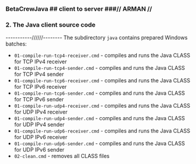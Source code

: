 ### BetaCrewJava ## client to server ###// ARMAN //
### 2. The Java client source code
-----------//////--------
The subdirectory `java` contains prepared Windows batches:
- `01-compile-run-tcp4-receiver.cmd` - compiles and runs the Java CLASS for TCP IPv4 receiver
- `01-compile-run-tcp4-sender.cmd` - compiles and runs the Java CLASS for TCP IPv4 sender
- `01-compile-run-tcp6-receiver.cmd` - compiles and runs the Java CLASS for TCP IPv6 receiver 
- `01-compile-run-tcp6-sender.cmd` - compiles and runs the Java CLASS for TCP IPv6 sender
- `01-compile-run-udp4-receiver.cmd` - compiles and runs the Java CLASS for UDP IPv4 receiver
- `01-compile-run-udp4-sender.cmd` - compiles and runs the Java CLASS for UDP IPv4 sender
- `01-compile-run-udp6-receiver.cmd` - compiles and runs the Java CLASS for UDP IPv6 receiver
- `01-compile-run-udp6-sender.cmd` - compiles and runs the Java CLASS for UDP IPv6 sender
- `02-clean.cmd` - removes all CLASS files
